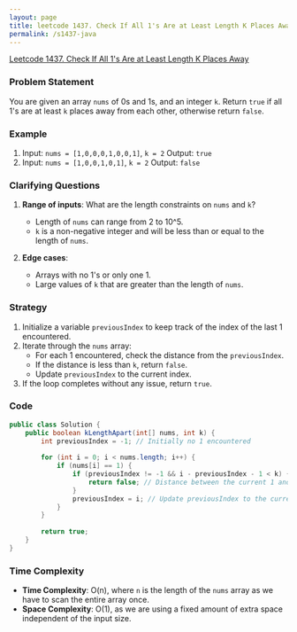 ```yaml
---
layout: page
title: leetcode 1437. Check If All 1's Are at Least Length K Places Away
permalink: /s1437-java
---
```

[Leetcode 1437. Check If All 1's Are at Least Length K Places Away](https://algoadvance.github.io/algoadvance/l1437)
### Problem Statement

You are given an array `nums` of 0s and 1s, and an integer `k`. Return `true` if all 1's are at least `k` places away from each other, otherwise return `false`.

### Example

1. Input: `nums = [1,0,0,0,1,0,0,1]`, `k = 2`
   Output: `true`
2. Input: `nums = [1,0,0,1,0,1]`, `k = 2`
   Output: `false`

### Clarifying Questions

1. **Range of inputs**: What are the length constraints on `nums` and `k`?
   - Length of `nums` can range from 2 to 10^5.
   - `k` is a non-negative integer and will be less than or equal to the length of `nums`.

2. **Edge cases**: 
   - Arrays with no 1's or only one 1.
   - Large values of `k` that are greater than the length of `nums`.

### Strategy

1. Initialize a variable `previousIndex` to keep track of the index of the last 1 encountered.
2. Iterate through the `nums` array:
   - For each 1 encountered, check the distance from the `previousIndex`.
   - If the distance is less than `k`, return `false`.
   - Update `previousIndex` to the current index.
3. If the loop completes without any issue, return `true`.

### Code

```java
public class Solution {
    public boolean kLengthApart(int[] nums, int k) {
        int previousIndex = -1; // Initially no 1 encountered
        
        for (int i = 0; i < nums.length; i++) {
            if (nums[i] == 1) {
                if (previousIndex != -1 && i - previousIndex - 1 < k) {
                    return false; // Distance between the current 1 and the previous 1 is less than k
                }
                previousIndex = i; // Update previousIndex to the current index
            }
        }
        
        return true;
    }
}
```

### Time Complexity

- **Time Complexity**: O(n), where `n` is the length of the `nums` array as we have to scan the entire array once.
- **Space Complexity**: O(1), as we are using a fixed amount of extra space independent of the input size.